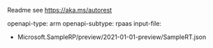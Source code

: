 Readme
see https://aka.ms/autorest

openapi-type: arm 
openapi-subtype: rpaas
input-file: 
  - Microsoft.SampleRP/preview/2021-01-01-preview/SampleRT.json